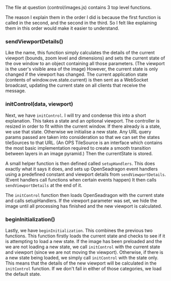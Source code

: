 The file at question (control/images.js) contains 3 top level functions. 

The reason I explain them in the order I did is because the first function is called in the second, and the second in the third. So I felt like explaining them in this order would make it easier to understand.

### sendViewportDetails()

Like the name, this function simply calculates the details of the current viewport (bounds, zoom level and dimensions) and sets the current state of the ove window to an object containing all those parameters. (The viewport is the user's visible area of the image) However, the current state is only changed if the viewport has changed. The current application state (contents of window.ove.state.current) is then sent as a WebSocket broadcast, updating the current state on all clients that receive the message.

### initControl(data, viewport)

Next, we have `initControl`. I will try and condense this into a short explanation. This takes a state and an optional viewport. The controller is resized in order to fit within the current window. If there already is a state, we use that state. Otherwise we initialise a new state. Any URL query params passed are taken into consideration so that we can set the states tileSources to that URL. (An OPS TileSource is an interface which contains the most basic implementation required to create a smooth transition between layers in an image pyramid.) Then the currentState is stored.

A small helper function is then defined called `setupHandlers`. This does exactly what it says it does, and sets up OpenSeadragon event handlers using a predefined constant and viewport details from `sendViewportDetails`. (Event handlers call functions when certain events happen) It then calls `sendViewportDetails` at the end of it.

The `initControl` function then loads OpenSeadragon with the current state and calls setupHandlers. If the viewport parameter was set, we hide the image until all processing has finished and the new viewport is calculated.

### beginInitialization()

Lastly, we have `beginInitialization`. This combines the previous two functions. This function firstly loads the current state and checks to see if it is attempting to load a new state. If the image has been preloaded and the we are not loading a new state, we call `initControl` with the current state and viewport (since we are not moving the viewport). Otherwise, if there is a new state being loaded, we simply call `initControl` with the state only. This means that the details of the new viewport will be calculated in the `initControl` function. If we don't fall in either of those categories, we load the default state. 


